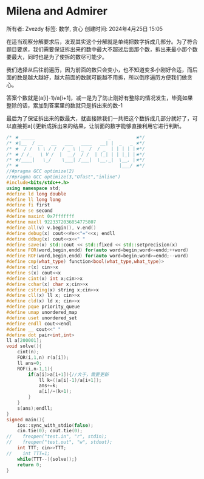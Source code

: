 # Milena and Admirer

所有者: Zvezdy
标签: 数学, 贪心
创建时间: 2024年4月25日 15:05

在适当观察分解要求后，发现其实这个分解就是单纯把数字拆成几部分。为了符合题目要求，我们需要保证拆出来的数中最大不超过后面那个数，拆出来最小那个数要最大，同时也是为了使拆的数尽可能少。

我们选择从后往前遍历，因为前面的数只会变小，也不知道变多小刚好合适，而后面的数是越大越好，越大前面的数就可能越不用拆，所以倒序遍历方便我们做贪心。

答案个数就是(a[i]-1)/a[i+1]，减一是为了防止刚好有整除的情况发生，毕竟如果整除的话，累加到答案里的数就只是拆出来的数-1

最后为了保证拆出来的数最大，就直接除我们一共把这个数拆成几部分就好了，可以直接把a[i]更新成拆出来的结果，让前面的数字能够直接利用它进行判断。

```cpp
/* ★ _____                           _         ★*/
/* ★|__  / __   __   ___   ____   __| |  _   _ ★*/
/* ★  / /  \ \ / /  / _ \ |_  /  / _  | | | | |★*/
/* ★ / /_   \ V /  |  __/  / /  | (_| | | |_| |★*/
/* ★/____|   \_/    \___| /___|  \__._|  \__, |★*/
/* ★                                     |___/ ★*/
//#pragma GCC optimize(2)
//#pragma GCC optimize(3,"Ofast","inline")
#include<bits/stdc++.h>
using namespace std;
#define ld long double
#define ll long long
#define fi first
#define se second
#define maxint 0x7fffffff
#define maxll 9223372036854775807
#define all(v) v.begin(), v.end()
#define debug(x) cout<<#x<<"="<<x; endll
#define ddbug(x) cout<<x<<" "
#define save(x) std::cout << std::fixed << std::setprecision(x)
#define FOR(word,begin,endd) for(auto word=begin;word<=endd;++word)
#define ROF(word,begin,endd) for(auto word=begin;word>=endd;--word)
#define cmp(what_type) function<bool(what_type,what_type)>
#define r(x) cin>>x
#define s(x) cout<<x
#define cint(x) int x;cin>>x
#define cchar(x) char x;cin>>x
#define cstring(x) string x;cin>>x
#define cll(x) ll x; cin>>x
#define cld(x) ld x; cin>>x
#define pque priority_queue
#define umap unordered_map
#define uset unordered_set
#define endll cout<<endl
#define __ cout<<" "
#define dot pair<int,int>
ll a[200001];
void solve(){
    cint(n);
    FOR(i,1,n) r(a[i]);
    ll ans=0;
    ROF(i,n-1,1){
        if(a[i]>a[i+1]){//大于，需要更新
            ll k=((a[i]-1)/a[i+1]);
            ans+=k;
            a[i]/=(k+1);
        }
    }
    s(ans);endll;
}
signed main(){
    ios::sync_with_stdio(false);
    cin.tie(0); cout.tie(0);
//    freopen("test.in", "r", stdin);
//    freopen("test.out", "w", stdout);
    int TTT; cin>>TTT;
//    int TTT=1;
    while(TTT--){solve();}
    return 0;
}

```
